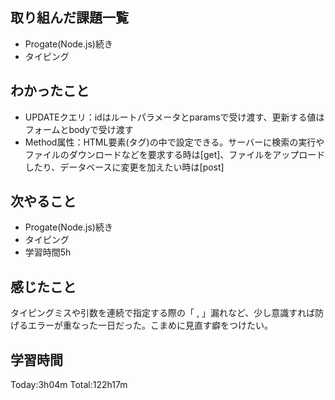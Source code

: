 ## 取り組んだ課題一覧
 - Progate(Node.js)続き
 - タイピング
## わかったこと
 - UPDATEクエリ：idはルートパラメータとparamsで受け渡す、更新する値はフォームとbodyで受け渡す
 - Method属性：HTML要素(タグ)の中で設定できる。サーバーに検索の実行やファイルのダウンロードなどを要求する時は[get]、ファイルをアップロードしたり、データベースに変更を加えたい時は[post]
## 次やること
 - Progate(Node.js)続き
 - タイピング
 - 学習時間5h
## 感じたこと
タイピングミスや引数を連続で指定する際の「 , 」漏れなど、少し意識すれば防げるエラーが重なった一日だった。こまめに見直す癖をつけたい。
## 学習時間
Today:3h04m  Total:122h17m